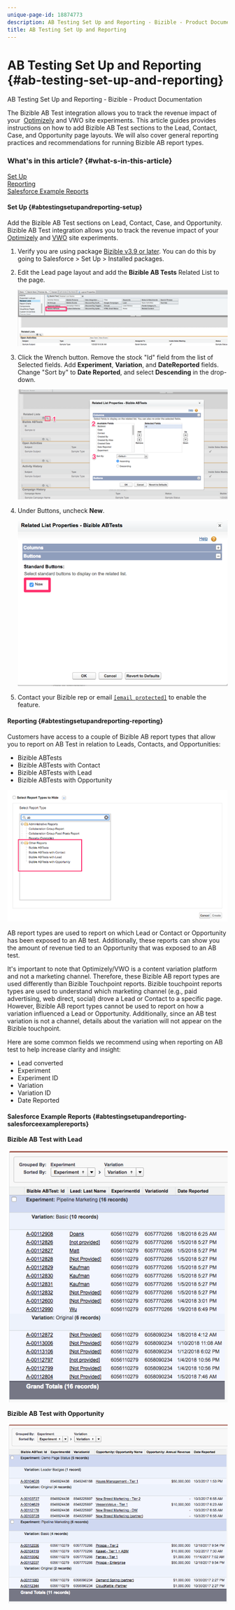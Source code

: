 ```yaml
---
unique-page-id: 18874773
description: AB Testing Set Up and Reporting - Bizible - Product Documentation
title: AB Testing Set Up and Reporting
---
```


# AB Testing Set Up and Reporting {#ab-testing-set-up-and-reporting}

AB Testing Set Up and Reporting - Bizible - Product Documentation

The Bizible AB Test integration allows you to track the revenue impact of your&nbsp; [Optimizely](http://optimizely.com/)&nbsp;and VWO site experiments.&nbsp;This article guides provides instructions on how to add Bizible AB Test sections to the Lead, Contact, Case, and Opportunity page layouts. We will also cover general reporting practices and recommendations for running Bizible AB report types.

### What's in this article? {#what-s-in-this-article}

[Set Up](#abtestingsetupandreporting-setup)  
[Reporting](#abtestingsetupandreporting-reporting)  
[Salesforce Example Reports](#abtestingsetupandreporting-salesforceexamplereports)

#### Set Up {#abtestingsetupandreporting-setup}

Add the Bizible AB Test sections on Lead, Contact, Case, and Opportunity. Bizible AB Test integration allows you to track the revenue impact of your [Optimizely](http://optimizely.com/) and [VWO](http://vwo.com/) site experiments.

1. Verify you are using package [Bizible v3.9 or later](http://bizible.com/sf). You can do this by going to Salesforce > Set Up > Installed packages.
1. Edit the Lead page layout and add the **Bizible AB Tests** Related List to the page.

   ![](assets/1-4.png)

1. Click the Wrench button. Remove the stock "Id" field from the list of Selected fields. Add **Experiment**, **Variation**, and **DateReported** fields. Change "Sort by" to **Date Reported**, and select **Descending** in the drop-down.

   ![](assets/2-4.png)

1. Under Buttons, uncheck **New**.

   ![](assets/3-3.png)

1. Contact your Bizible rep or email [`[email protected]`](http://docs.marketo.com/cdn-cgi/l/email-protection#f88b8d8888978a8cb89a9182919a949dd69b9795) to enable the feature.

#### Reporting {#abtestingsetupandreporting-reporting}

Customers have access to a couple of Bizible AB report types that allow you to report on AB Test in relation to Leads, Contacts, and Opportunities:

* Bizible ABTests
* Bizible ABTests with Contact
* Bizible ABTests with Lead
* Bizible ABTests with Opportunity

![](assets/4-3.png)

AB report types are used to report on which Lead or Contact or Opportunity has been exposed to an AB test. Additionally, these reports can show you the amount of revenue tied to an Opportunity that was exposed to an AB test.

It's important to note that Optimizely/VWO is a content variation platform and not a marketing channel. Therefore, these Bizible AB report types are used differently than Bizible Touchpoint reports. Bizible touchpoint reports types are used to understand which marketing channel (e.g., paid advertising, web direct, social) drove a Lead or Contact to a specific page. However, Bizible AB report types cannot be used to report on how a variation influenced a Lead or Opportunity. Additionally, since an AB test variation is not a channel, details about the variation will not appear on the Bizible touchpoint.

Here are some common fields we recommend using when reporting on AB test to help increase clarity and insight:

* Lead converted
* Experiment
* Experiment ID
* Variation
* Variation ID
* Date Reported

#### Salesforce Example Reports {#abtestingsetupandreporting-salesforceexamplereports}

**Bizible AB Test with Lead**

![](assets/5-3.png)

**Bizible AB Test with Opportunity**

![](assets/6-3.png)


